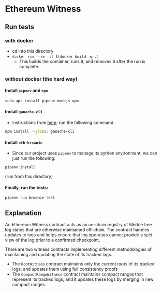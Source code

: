 # Ethereum Witness

## Run tests

### with docker

- cd into this directory
- `docker run --rm -it $(docker build -q .)`
  - This builds the container, runs it, and removes it after the run is
    complete.

### without docker (the hard way)

#### Install `pipenv` and `npm`

```bash
sudo apt install pipenv nodejs npm
```

#### Install `ganache-cli`

- Instructions from [here](https://github.com/trufflesuite/ganache-cli); run
  the following command:

```bash
npm install --global ganache-cli
```

#### Install `eth-brownie`

- Since our project uses `pipenv` to manage its python environment, we can
  just run the following:

```bash
pipenv install
```

(run from this directory)

#### Finally, run the tests:

```bash
pipenv run brownie test
```

## Explanation

An Ethereum Witness contract acts as an on-chain registry of Merkle tree
log states that are otherwise maintained off-chain. The contract handles
updates to logs and helps ensure that log operators cannot provide a split
view of the log prior to a confirmed checkpoint.

There are two witness contracts implementing different methodologies of
maintaining and updating the state of its tracked logs.
- The `RootWitness` contract maintains only the current roots of its tracked
logs, and updates them using full consistency proofs
- The `CompactRangeWitness` contract maintains compact ranges that represent
its tracked logs, and it updates these logs by merging in new compact ranges.
